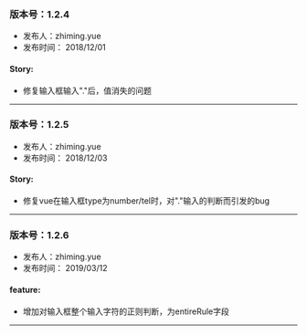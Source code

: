 ### 版本号：1.2.4
- 发布人：zhiming.yue
- 发布时间： 2018/12/01
#### Story:
- 修复输入框输入"."后，值消失的问题
---

### 版本号：1.2.5
- 发布人：zhiming.yue
- 发布时间： 2018/12/03
#### Story:
- 修复vue在输入框type为number/tel时，对"."输入的判断而引发的bug
---

### 版本号：1.2.6
- 发布人：zhiming.yue
- 发布时间： 2019/03/12
#### feature:
- 增加对输入框整个输入字符的正则判断，为entireRule字段
---

